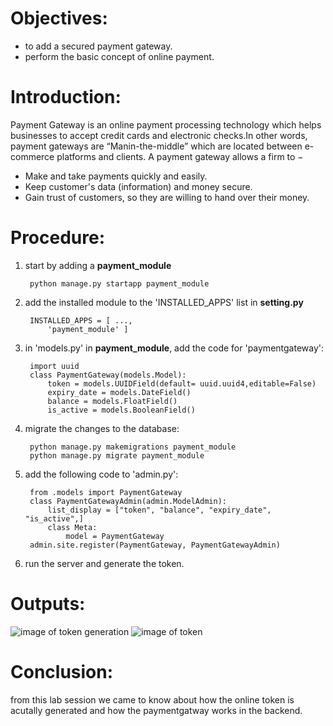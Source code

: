# Objectives:
* to add a secured payment gateway.
* perform the basic concept of online payment.

# Introduction:
Payment Gateway is an online payment processing technology which helps businesses to accept credit cards and electronic checks.In other words, payment gateways are “Manin-the-middle” which are located between e-commerce platforms and clients.
A payment gateway allows a firm to −

* Make and take payments quickly and easily.
* Keep customer's data (information) and money secure.
* Gain trust of customers, so they are willing to hand over their money.

# Procedure:

1. start by adding a **payment_module**

        python manage.py startapp payment_module

2. add the installed module to the 'INSTALLED_APPS' list in **setting.py**

        INSTALLED_APPS = [ ...,
            'payment_module' ]

3. in 'models.py' in **payment_module**, add the code for 'paymentgateway':

        import uuid
        class PaymentGateway(models.Model):
            token = models.UUIDField(default= uuid.uuid4,editable=False)
            expiry_date = models.DateField()
            balance = models.FloatField()
            is_active = models.BooleanField()

4. migrate the changes to the database:

        python manage.py makemigrations payment_module
        python manage.py migrate payment_module

5. add the following code to 'admin.py':

        from .models import PaymentGateway
        class PaymentGatewayAdmin(admin.ModelAdmin):
            list_display = ["token", "balance", "expiry_date", "is_active",]
            class Meta:
                model = PaymentGateway
        admin.site.register(PaymentGateway, PaymentGatewayAdmin)

6. run the server and generate the token.

# Outputs:
![image of token generation](https://github.com/pradhan21/ecommerce/blob/master/lab_report/lab%207/Screenshot%20(56).png)
![image of token](https://github.com/pradhan21/ecommerce/blob/master/lab_report/lab%207/Screenshot%20(55).png)

# Conclusion:
from this lab session we came to know about how the online token is acutally generated and how the paymentgatway works in the backend.